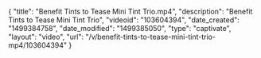 {
    "title": "Benefit Tints to Tease Mini Tint Trio.mp4",
    "description": "Benefit Tints to Tease Mini Tint Trio",
    "videoid": "103604394",
    "date_created": "1499384758",
    "date_modified": "1499385050",
    "type": "captivate",
    "layout": "video",
    "url": "\/v\/benefit-tints-to-tease-mini-tint-trio-mp4\/103604394"
}
